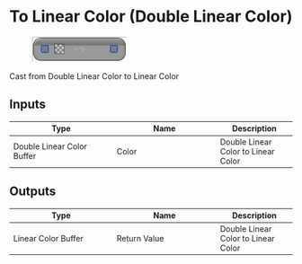 # To Linear Color (Double Linear Color)

<div align="left" data-full-width="false">

<figure><img src="To_Linear_Color_(Double_Linear_Color).png" alt=""><figcaption></figcaption></figure>

</div>

Cast from Double Linear Color to Linear Color

## Inputs

<table>
<thead><tr><th width="170">Type</th><th width="170">Name</th><th>Description</th></tr></thead>
<tbody>
<tr><td>Double Linear Color Buffer</td><td>Color</td><td>Double Linear Color to Linear Color</td></tr>
</tbody>
</table>

## Outputs

<table>
<thead><tr><th width="170">Type</th><th width="170">Name</th><th>Description</th></tr></thead>
<tbody>
<tr><td>Linear Color Buffer</td><td>Return Value</td><td>Double Linear Color to Linear Color</td></tr>
</tbody>
</table>